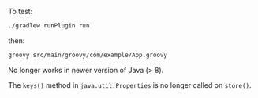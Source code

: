 To test:

```bash
./gradlew runPlugin run
```
then:

```bash
groovy src/main/groovy/com/example/App.groovy
```

No longer works in newer version of Java (> 8).

The `keys()` method in `java.util.Properties` is no longer called on `store()`.